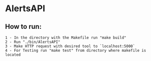 # AlertsAPI
## How to run:
    1 - In the directory with the Makefile run "make build"
    2 - Run "./bin/AlertsAPI"
    3 - Make HTTP request with desired tool to `localhost:5000`
    4 - For Testing run "make test" from directory where makefile is located


